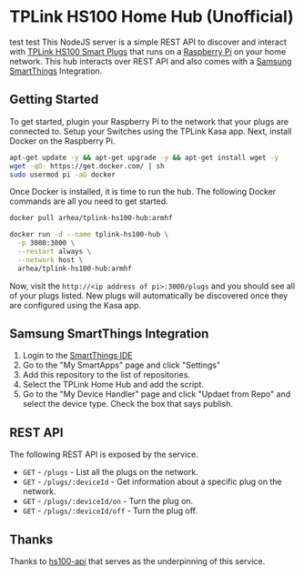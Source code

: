 # TPLink HS100 Home Hub (Unofficial)

test test
This NodeJS server is a simple REST API to discover and interact with [TPLink HS100 Smart Plugs](http://www.tp-link.com/us/products/details/cat-5516_HS100.html) that runs on a [Raspberry Pi](https://www.amazon.com/CanaKit-Raspberry-Complete-Starter-Kit/dp/B01C6Q2GSY/) on your home network. This hub interacts over REST API and also comes with a [Samsung SmartThings](https://www.smartthings.com/) Integration.

## Getting Started
To get started, plugin your Raspberry Pi to the network that your plugs are connected to. Setup your Switches using the TPLink Kasa app. Next, install Docker on the Raspberry Pi.

```bash
apt-get update -y && apt-get upgrade -y && apt-get install wget -y
wget -qO- https://get.docker.com/ | sh
sudo usermod pi -aG docker
```

Once Docker is installed, it is time to run the hub. The following Docker commands are all you need to get started.

```bash
docker pull arhea/tplink-hs100-hub:armhf

docker run -d --name tplink-hs100-hub \
  -p 3000:3000 \
  --restart always \
  --network host \
  arhea/tplink-hs100-hub:armhf
```

Now, visit the `http://<ip address of pi>:3000/plugs` and you should see all of your plugs listed. New plugs will automatically be discovered once they are configured using the Kasa app.

## Samsung SmartThings Integration
1. Login to the [SmartThings IDE](https://graph-na02-useast1.api.smartthings.com)
2. Go to the "My SmartApps" page and click "Settings"
3. Add this repository to the list of repositories.
4. Select the TPLink Home Hub and add the script.
5. Go to the "My Device Handler" page and click "Updaet from Repo" and select the device type. Check the box that says publish.

## REST API
The following REST API is exposed by the service.

- `GET` - `/plugs` - List all the plugs on the network.
- `GET` - `/plugs/:deviceId` - Get information about a specific plug on the network.
- `GET` - `/plugs/:deviceId/on` - Turn the plug on.
- `GET` - `/plugs/:deviceId/off` - Turn the plug off.

## Thanks
Thanks to [hs100-api](https://github.com/plasticrake/hs100-api) that serves as the underpinning of this service.
